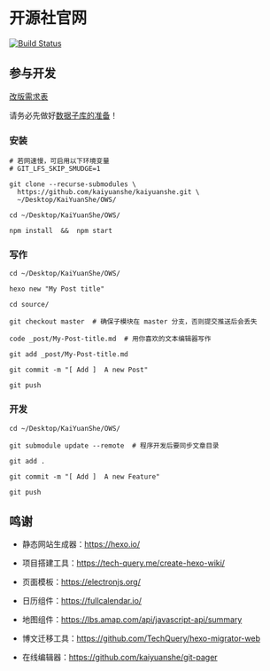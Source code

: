 # 开源社官网

[![Build Status](https://travis-ci.org/kaiyuanshe/kaiyuanshe.svg?branch=hexo)](https://travis-ci.org/kaiyuanshe/kaiyuanshe)

## 参与开发

[改版需求表](https://shimo.im/sheets/NserO6Sk5p0GMxz5/MODOC)

请务必先做好[数据子库的准备](https://github.com/kaiyuanshe/Wiki/#%E6%9C%AC%E6%9C%BA%E7%BC%96%E8%BE%91)！

### 安装

```shell
# 若网速慢，可启用以下环境变量
# GIT_LFS_SKIP_SMUDGE=1

git clone --recurse-submodules \
  https://github.com/kaiyuanshe/kaiyuanshe.git \
  ~/Desktop/KaiYuanShe/OWS/

cd ~/Desktop/KaiYuanShe/OWS/

npm install  &&  npm start
```

### 写作

```shell
cd ~/Desktop/KaiYuanShe/OWS/

hexo new "My Post title"

cd source/

git checkout master  # 确保子模块在 master 分支，否则提交推送后会丢失

code _post/My-Post-title.md  # 用你喜欢的文本编辑器写作

git add _post/My-Post-title.md

git commit -m "[ Add ]  A new Post"

git push
```

### 开发

```shell
cd ~/Desktop/KaiYuanShe/OWS/

git submodule update --remote  # 程序开发后要同步文章目录

git add .

git commit -m "[ Add ]  A new Feature"

git push
```

## 鸣谢

- 静态网站生成器：https://hexo.io/

- 项目搭建工具：https://tech-query.me/create-hexo-wiki/

- 页面模板：https://electronjs.org/

- 日历组件：https://fullcalendar.io/

- 地图组件：https://lbs.amap.com/api/javascript-api/summary

- 博文迁移工具：https://github.com/TechQuery/hexo-migrator-web

- 在线编辑器：https://github.com/kaiyuanshe/git-pager
